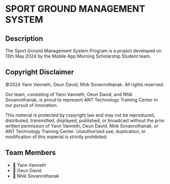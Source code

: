# SPORT GROUND MANAGEMENT SYSTEM

## Description

The Sport Ground Management System Program is a project developed on 13th May 2024 by the Mobile App Morning Scholarship Student team. 

## Copyright Disclaimer 

©2024 Yann Vanneth, Oeun David, Nhik Sovanrothanak. All rights reserved.

Our team, consisting of Yann Vanneth, Oeun David, and Nhik Sovanrothanak, is proud to represent ANT Technology Training Center in our pursuit of innovation.

This material is protected by copyright law and may not be reproduced, distributed, transmitted, displayed, published, or broadcast without the prior written permission of Yann Vanneth, Oeun David, Nhik Sovanrothanak, or ANT Technology Training Center. Unauthorized use, duplication, or modification of this material is strictly prohibited.

## Team Members 

- 🤖 Yann Vanneth
- 🤖 Oeun David
- 🤖 Nhik Sovanrothanak
